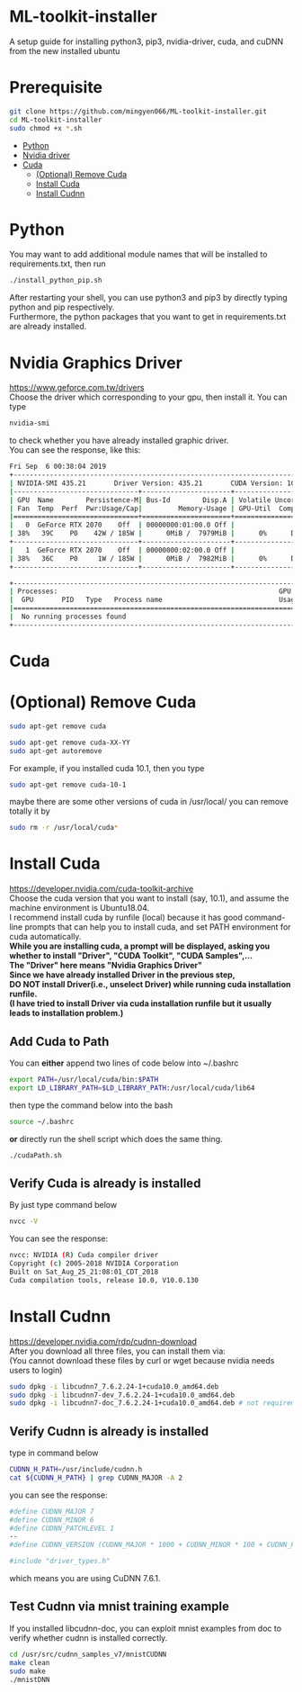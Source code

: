 # ML-toolkit-installer
A setup guide for installing python3, pip3, nvidia-driver, cuda, and cuDNN from the new installed ubuntu

# Prerequisite
```bash
git clone https://github.com/mingyen066/ML-toolkit-installer.git
cd ML-toolkit-installer
sudo chmod +x *.sh
```
* [Python](#Python) 
* [Nvidia driver](#Nvidia-driver) 
* [Cuda](#Cuda)
    * [(Optional) Remove Cuda](#(Optional)-Remove-Cuda)
    * [Install Cuda](#Install-Cuda)
    * [Install Cudnn](#Install-Cudnn)

# Python 
You may want to add additional module names that will be installed to requirements.txt, then run 
```bash
./install_python_pip.sh
```
After restarting your shell, you can use python3 and pip3 by directly typing python and pip respectively. \
Furthermore, the python packages that you want to get in requirements.txt are already installed.


# Nvidia Graphics Driver
https://www.geforce.com.tw/drivers \
Choose the driver which corresponding to your gpu, then install it.
You can type
```bash
nvidia-smi
```
to check whether you have already installed graphic driver. \
You can see the response, like this:
```bash
Fri Sep  6 00:38:04 2019
+-----------------------------------------------------------------------------+
| NVIDIA-SMI 435.21       Driver Version: 435.21       CUDA Version: 10.1     |
|-------------------------------+----------------------+----------------------+
| GPU  Name        Persistence-M| Bus-Id        Disp.A | Volatile Uncorr. ECC |
| Fan  Temp  Perf  Pwr:Usage/Cap|         Memory-Usage | GPU-Util  Compute M. |
|===============================+======================+======================|
|   0  GeForce RTX 2070    Off  | 00000000:01:00.0 Off |                  N/A |
| 38%   39C    P0    42W / 185W |      0MiB /  7979MiB |      0%      Default |
+-------------------------------+----------------------+----------------------+
|   1  GeForce RTX 2070    Off  | 00000000:02:00.0 Off |                  N/A |
| 38%   36C    P0     1W / 185W |      0MiB /  7982MiB |      0%      Default |
+-------------------------------+----------------------+----------------------+

+-----------------------------------------------------------------------------+
| Processes:                                                       GPU Memory |
|  GPU       PID   Type   Process name                             Usage      |
|=============================================================================|
|  No running processes found                                                 |
+-----------------------------------------------------------------------------+
```

# Cuda 
# (Optional) Remove Cuda
```bash
sudo apt-get remove cuda
```
```bash
sudo apt-get remove cuda-XX-YY
sudo apt-get autoremove
```
For example, if you installed cuda 10.1, then you type
```bash
sudo apt-get remove cuda-10-1
```
maybe there are some other versions of cuda in /usr/local/
you can remove totally it by
```bash
sudo rm -r /usr/local/cuda*
```
# Install Cuda 
https://developer.nvidia.com/cuda-toolkit-archive \
Choose the cuda version that you want to install (say, 10.1), and assume the machine environment is Ubuntu18.04.\
I recommend install cuda by runfile (local) because it has good command-line prompts that can help you to install cuda, and set PATH environment for cuda automatically. \
**While you are installing cuda, a prompt will be displayed, asking you whether to install "Driver", "CUDA Toolkit", "CUDA Samples",...** \
**The "Driver" here means "Nvidia Graphics Driver"** \
**Since we have already installed Driver in the previous step,** \
**DO NOT install Driver(i.e., unselect Driver) while running cuda installation runfile.** \
**(I have tried to install Driver via cuda installation runfile but it usually leads to installation problem.)**


## Add Cuda to Path
You can **either** append two lines of code below into ~/.bashrc
```bash
export PATH=/usr/local/cuda/bin:$PATH
export LD_LIBRARY_PATH=$LD_LIBRARY_PATH:/usr/local/cuda/lib64
```
then type the command below into the bash
```bash
source ~/.bashrc
```
**or** directly run the shell script which does the same thing.
```bash
./cudaPath.sh
```

## Verify Cuda is already is installed 
By just type command below 
```bash
nvcc -V
```
You can see the response:
```bash
nvcc: NVIDIA (R) Cuda compiler driver
Copyright (c) 2005-2018 NVIDIA Corporation
Built on Sat_Aug_25_21:08:01_CDT_2018
Cuda compilation tools, release 10.0, V10.0.130
```

# Install Cudnn
https://developer.nvidia.com/rdp/cudnn-download \
After you download all three files, you can install them via: \
(You cannot download these files by curl or wget because nvidia needs users to login)
```bash
sudo dpkg -i libcudnn7_7.6.2.24-1+cuda10.0_amd64.deb
sudo dpkg -i libcudnn7-dev_7.6.2.24-1+cuda10.0_amd64.deb
sudo dpkg -i libcudnn7-doc_7.6.2.24-1+cuda10.0_amd64.deb # not requirement, doc is for verify installation
```

## Verify Cudnn is already is installed 
type in command below
```bash
CUDNN_H_PATH=/usr/include/cudnn.h
cat ${CUDNN_H_PATH} | grep CUDNN_MAJOR -A 2
```
you can see the response:
```bash
#define CUDNN_MAJOR 7
#define CUDNN_MINOR 6
#define CUDNN_PATCHLEVEL 1
--
#define CUDNN_VERSION (CUDNN_MAJOR * 1000 + CUDNN_MINOR * 100 + CUDNN_PATCHLEVEL)

#include "driver_types.h"
```
which means you are using CuDNN 7.6.1.

## Test Cudnn via mnist training example
If you installed libcudnn-doc, you can exploit mnist examples from doc to verify whether cudnn is installed correctly.
```bash
cd /usr/src/cudnn_samples_v7/mnistCUDNN
make clean
sudo make 
./mnistDNN
```

